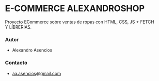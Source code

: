 # E-COMMERCE ALEXANDROSHOP
Proyecto ECommerce sobre ventas de ropas con HTML, CSS, JS + FETCH Y LIBRERIAS.

### Autor
- Alexandro Asencios

### Contacto
- [aa.asencios@gmail.com](mailto:aa.asenciosg@gmail.com)

